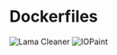 # Dockerfiles

![Lama Cleaner](https://github.com/AlmightyFrog/Dockerfiles/actions/workflows/docker-lama-cleaner.yml/badge.svg)
![IOPaint](https://github.com/AlmightyFrog/Dockerfiles/actions/workflows/docker-iopaint.yml/badge.svg)
